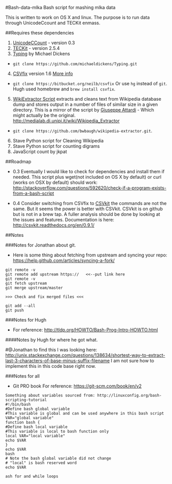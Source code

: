 #Bash-data-mlka
Bash script for mashing mlka data

This is written to work on OS X and linux.
The purpose is to run data through UnicodeCcount and TECKit enmass.

##Requires these dependencies

1. [UnicodeCCount](http://scripts.sil.org/UnicodeCharacterCount) - version 0.3
2. [TECKit](http://scripts.sil.org/TECkitDownloads) - version 2.5.4 
3. [Typing](https://github.com/michaeldickens/Typing) by Michael Dickens
 * `git clone https://github.com/michaeldickens/Typing.git`
4. [CSVfix](https://bitbucket.org/neilb/csvfix) version 1.6 [More info](http://neilb.bitbucket.org/csvfix/)
 * `git clone https://bitbucket.org/neilb/csvfix` Or use `hg` instead of `git`. Hugh used homebrew and `brew install csvfix`.
5. [WikiExtractor Script](https://github.com/bwbaugh/wikipedia-extractor) extracts and cleans text from Wikipedia database dump and stores output in a number of files of similar size in a given directory. This is a mirror of the script by [Giuseppe Attardi](https://github.com/attardi/wikiextractor) - Which might actually be the original. http://medialab.di.unipi.it/wiki/Wikipedia_Extractor
 * `git clone https://github.com/bwbaugh/wikipedia-extractor.git`.
6. Stave Python script for Cleaning Wikipedia
7. Stave Python script for counting digrams
8. JavaScript count by jkpat


##Roadmap

* 0.3 Eventually I would like to check for dependencies and install them if needed. This script plus wget(not included on OS X by default) or curl (works on OSX by default) should work: http://stackoverflow.com/questions/592620/check-if-a-program-exists-from-a-bash-script

* 0.4 Consider switching from CSVfix to [CSVkit](https://github.com/onyxfish/csvkit) the commands are not the same. But it seems the power is better with CSVkit. CSVkit is on github but is not in a brew tap. A fuller analysis should be done by looking at the issues and features. Documentation is here: http://csvkit.readthedocs.org/en/0.9.1/


##Notes

###Notes for Jonathan about git.

* Here is some thing about fetching from upstream and syncing your repo: https://help.github.com/articles/syncing-a-fork/

```
git remote -v
git remote add upstream https://   <<--put link here
git remote -v
git fetch upstream
git merge upstream/master

>>> Check and fix merged files <<<

git add --all
git push
```

###Notes for Hugh

* For reference: http://tldp.org/HOWTO/Bash-Prog-Intro-HOWTO.html

####Notes by Hugh for where he got what.

#@Jonathan to find this I was looking here: http://unix.stackexchange.com/questions/138634/shortest-way-to-extract-last-3-characters-of-base-minus-suffix-filename I am not sure how to implement this in this code base right now. 
 


###Notes for all

* Git PRO book For reference: https://git-scm.com/book/en/v2

```
Something about variables sourced from: http://linuxconfig.org/bash-scripting-tutorial
#!/bin/bash
#Define bash global variable
#This variable is global and can be used anywhere in this bash script
VAR="global variable"
function bash {
#Define bash local variable
#This variable is local to bash function only
local VAR="local variable"
echo $VAR
}
echo $VAR
bash
# Note the bash global variable did not change
# "local" is bash reserved word
echo $VAR

ash for and while loops
```